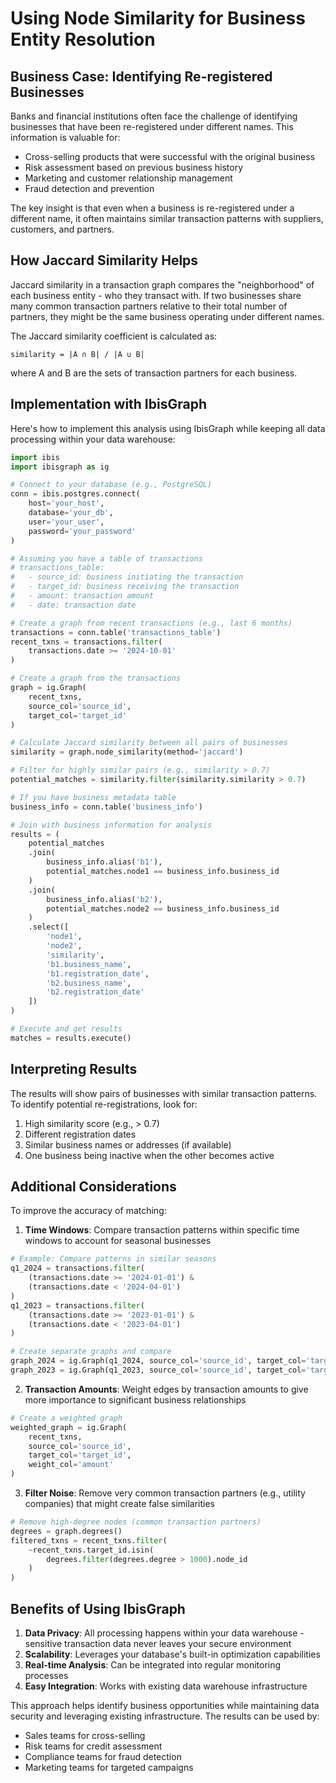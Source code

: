 # Using Node Similarity for Business Entity Resolution

## Business Case: Identifying Re-registered Businesses

Banks and financial institutions often face the challenge of identifying businesses that have been re-registered under different names. This information is valuable for:

- Cross-selling products that were successful with the original business
- Risk assessment based on previous business history
- Marketing and customer relationship management
- Fraud detection and prevention

The key insight is that even when a business is re-registered under a different name, it often maintains similar transaction patterns with suppliers, customers, and partners.

## How Jaccard Similarity Helps

Jaccard similarity in a transaction graph compares the "neighborhood" of each business entity - who they transact with. If two businesses share many common transaction partners relative to their total number of partners, they might be the same business operating under different names.

The Jaccard similarity coefficient is calculated as:
```
similarity = |A ∩ B| / |A ∪ B|
```
where A and B are the sets of transaction partners for each business.

## Implementation with IbisGraph

Here's how to implement this analysis using IbisGraph while keeping all data processing within your data warehouse:

```python
import ibis
import ibisgraph as ig

# Connect to your database (e.g., PostgreSQL)
conn = ibis.postgres.connect(
    host='your_host',
    database='your_db',
    user='your_user',
    password='your_password'
)

# Assuming you have a table of transactions
# transactions_table:
#   - source_id: business initiating the transaction
#   - target_id: business receiving the transaction
#   - amount: transaction amount
#   - date: transaction date

# Create a graph from recent transactions (e.g., last 6 months)
transactions = conn.table('transactions_table')
recent_txns = transactions.filter(
    transactions.date >= '2024-10-01'
)

# Create a graph from the transactions
graph = ig.Graph(
    recent_txns,
    source_col='source_id',
    target_col='target_id'
)

# Calculate Jaccard similarity between all pairs of businesses
similarity = graph.node_similarity(method='jaccard')

# Filter for highly similar pairs (e.g., similarity > 0.7)
potential_matches = similarity.filter(similarity.similarity > 0.7)

# If you have business metadata table
business_info = conn.table('business_info')

# Join with business information for analysis
results = (
    potential_matches
    .join(
        business_info.alias('b1'),
        potential_matches.node1 == business_info.business_id
    )
    .join(
        business_info.alias('b2'),
        potential_matches.node2 == business_info.business_id
    )
    .select([
        'node1',
        'node2',
        'similarity',
        'b1.business_name',
        'b1.registration_date',
        'b2.business_name',
        'b2.registration_date'
    ])
)

# Execute and get results
matches = results.execute()
```

## Interpreting Results

The results will show pairs of businesses with similar transaction patterns. To identify potential re-registrations, look for:

1. High similarity score (e.g., > 0.7)
2. Different registration dates
3. Similar business names or addresses (if available)
4. One business being inactive when the other becomes active

## Additional Considerations

To improve the accuracy of matching:

1. **Time Windows**: Compare transaction patterns within specific time windows to account for seasonal businesses

```python
# Example: Compare patterns in similar seasons
q1_2024 = transactions.filter(
    (transactions.date >= '2024-01-01') &
    (transactions.date < '2024-04-01')
)
q1_2023 = transactions.filter(
    (transactions.date >= '2023-01-01') &
    (transactions.date < '2023-04-01')
)

# Create separate graphs and compare
graph_2024 = ig.Graph(q1_2024, source_col='source_id', target_col='target_id')
graph_2023 = ig.Graph(q1_2023, source_col='source_id', target_col='target_id')
```

2. **Transaction Amounts**: Weight edges by transaction amounts to give more importance to significant business relationships

```python
# Create a weighted graph
weighted_graph = ig.Graph(
    recent_txns,
    source_col='source_id',
    target_col='target_id',
    weight_col='amount'
)
```

3. **Filter Noise**: Remove very common transaction partners (e.g., utility companies) that might create false similarities

```python
# Remove high-degree nodes (common transaction partners)
degrees = graph.degrees()
filtered_txns = recent_txns.filter(
    ~recent_txns.target_id.isin(
        degrees.filter(degrees.degree > 1000).node_id
    )
)
```

## Benefits of Using IbisGraph

1. **Data Privacy**: All processing happens within your data warehouse - sensitive transaction data never leaves your secure environment
2. **Scalability**: Leverages your database's built-in optimization capabilities
3. **Real-time Analysis**: Can be integrated into regular monitoring processes
4. **Easy Integration**: Works with existing data warehouse infrastructure

This approach helps identify business opportunities while maintaining data security and leveraging existing infrastructure. The results can be used by:
- Sales teams for cross-selling
- Risk teams for credit assessment
- Compliance teams for fraud detection
- Marketing teams for targeted campaigns